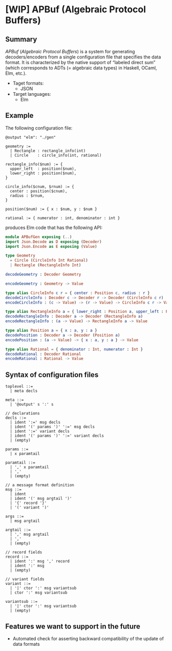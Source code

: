 
# \[WIP\] APBuf (Algebraic Protocol Buffers)

## Summary

*APBuf* (*Algebraic Protocol Buffers*) is a system for generating decoders/encoders from a single configuration file that specifies the data format. It is characterized by the native support of “labeled direct sum” (which corresponds to ADTs (= algebraic data types) in Haskell, OCaml, Elm, etc.).

* Taget formats:
  - JSON
* Target languages:
  - Elm


## Example

The following configuration file:

```
@output "elm": "./gen"

geometry :=
  | Rectangle : rectangle_info(int)
  | Circle    : circle_info(int, rational)

rectangle_info($num) := {
  upper_left  : position($num),
  lower_right : position($num),
}

circle_info($cnum, $rnum) := {
  center : position($cnum),
  radius : $rnum,
}

position($num) := { x : $num, y : $num }

rational := { numerator : int, denominator : int }
```

produces Elm code that has the following API:

```elm
module APBufGen exposing (..)
import Json.Decode as D exposing (Decoder)
import Json.Encode as E exposing (Value)

type Geometry
  = Circle (CircleInfo Int Rational)
  | Rectangle (RectangleInfo Int)

decodeGeometry : Decoder Geometry

encodeGeometry : Geometry -> Value

type alias CircleInfo c r = { center : Position c, radius : r }
decodeCircleInfo : Decoder c -> Decoder r -> Decoder (CircleInfo c r)
encodeCircleInfo : (c -> Value) -> (r -> Value) -> CircleInfo c r -> Value

type alias RectangleInfo a = { lower_right : Position a, upper_left : Position a }
decodeRectangleInfo : Decoder a -> Decoder (RectangleInfo a)
encodeRectangleInfo : (a -> Value) -> RectangleInfo a -> Value

type alias Position a = { x : a, y : a }
decodePosition : Decoder a -> Decoder (Position a)
encodePosition : (a -> Value) -> { x : a, y : a } -> Value

type alias Rational = { denominator : Int, numerator : Int }
decodeRational : Decoder Rational
encodeRational : Rational -> Value
```


## Syntax of configuration files

```
toplevel ::=
  | meta decls

meta ::=
  | '@output' s ':' s

// declarations
decls ::=
  | ident ':=' msg decls
  | ident '(' params ')' ':=' msg decls
  | ident ':=' variant decls
  | ident '(' params ')' ':=' variant decls
  | (empty)

params ::=
  | x paramtail

paramtail ::=
  | ',' x paramtail
  | ','
  | (empty)

// a message format definition
msg ::=
  | ident
  | ident '(' msg argtail ')'
  | '{' record '}'
  | '(' variant ')'

args ::=
  | msg argtail

argtail ::=
  | ',' msg argtail
  | ','
  | (empty)

// record fields
record ::=
  | ident ':' msg ',' record
  | ident ':' msg
  | (empty)

// variant fields
variant ::=
  | '|' ctor ':' msg variantsub
  | ctor ':' msg variantsub

variantsub ::=
  | '|' ctor ':' msg variantsub
  | (empty)
```


## Features we want to support in the future

* Automated check for asserting backward compatibility of the update of data formats
